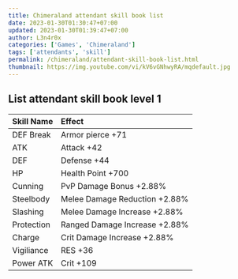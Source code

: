 ```yaml
---
title: Chimeraland attendant skill book list
date: 2023-01-30T01:30:47+07:00
updated: 2023-01-30T01:39:47+07:00
author: L3n4r0x
categories: ['Games', 'Chimeraland']
tags: ['attendants', 'skill']
permalink: /chimeraland/attendant-skill-book-list.html
thumbnail: https://img.youtube.com/vi/kV6vGNhwyRA/mqdefault.jpg
---
```


## List attendant skill book level 1

| Skill Name | Effect |
| :--- | :--- |
| DEF Break | Armor pierce +71 |
| ATK | Attack +42 |
| DEF | Defense +44 |
| HP | Health Point +700 |
| Cunning | PvP Damage Bonus +2.88% |
| Steelbody | Melee Damage Reduction +2.88% |
| Slashing | Melee Damage Increase +2.88% |
| Protection | Ranged Damage Increase +2.88% |
| Charge | Crit Damage Increase +2.88% |
| Vigiliance | RES +36 |
| Power ATK | Crit +109 |
